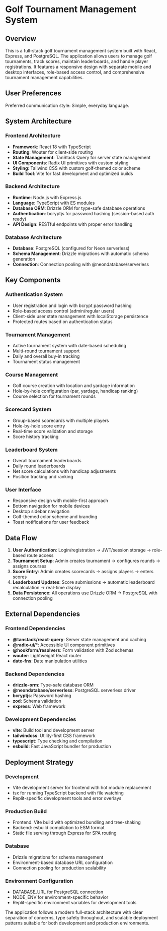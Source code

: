 # Golf Tournament Management System

## Overview

This is a full-stack golf tournament management system built with React, Express, and PostgreSQL. The application allows users to manage golf tournaments, track scores, maintain leaderboards, and handle player registrations. It features a responsive design with separate mobile and desktop interfaces, role-based access control, and comprehensive tournament management capabilities.

## User Preferences

Preferred communication style: Simple, everyday language.

## System Architecture

### Frontend Architecture
- **Framework**: React 18 with TypeScript
- **Routing**: Wouter for client-side routing
- **State Management**: TanStack Query for server state management
- **UI Components**: Radix UI primitives with custom styling
- **Styling**: Tailwind CSS with custom golf-themed color scheme
- **Build Tool**: Vite for fast development and optimized builds

### Backend Architecture
- **Runtime**: Node.js with Express.js
- **Language**: TypeScript with ES modules
- **Database ORM**: Drizzle ORM for type-safe database operations
- **Authentication**: bcryptjs for password hashing (session-based auth ready)
- **API Design**: RESTful endpoints with proper error handling

### Database Architecture
- **Database**: PostgreSQL (configured for Neon serverless)
- **Schema Management**: Drizzle migrations with automatic schema generation
- **Connection**: Connection pooling with @neondatabase/serverless

## Key Components

### Authentication System
- User registration and login with bcrypt password hashing
- Role-based access control (admin/regular users)
- Client-side user state management with localStorage persistence
- Protected routes based on authentication status

### Tournament Management
- Active tournament system with date-based scheduling
- Multi-round tournament support
- Daily and overall buy-in tracking
- Tournament status management

### Course Management
- Golf course creation with location and yardage information
- Hole-by-hole configuration (par, yardage, handicap ranking)
- Course selection for tournament rounds

### Scorecard System
- Group-based scorecards with multiple players
- Hole-by-hole score entry
- Real-time score validation and storage
- Score history tracking

### Leaderboard System
- Overall tournament leaderboards
- Daily round leaderboards
- Net score calculations with handicap adjustments
- Position tracking and ranking

### User Interface
- Responsive design with mobile-first approach
- Bottom navigation for mobile devices
- Desktop sidebar navigation
- Golf-themed color scheme and branding
- Toast notifications for user feedback

## Data Flow

1. **User Authentication**: Login/registration → JWT/session storage → role-based route access
2. **Tournament Setup**: Admin creates tournament → configures rounds → assigns courses
3. **Score Entry**: Admin creates scorecards → assigns players → enters scores
4. **Leaderboard Updates**: Score submissions → automatic leaderboard recalculation → real-time display
5. **Data Persistence**: All operations use Drizzle ORM → PostgreSQL with connection pooling

## External Dependencies

### Frontend Dependencies
- **@tanstack/react-query**: Server state management and caching
- **@radix-ui/***: Accessible UI component primitives
- **@hookform/resolvers**: Form validation with Zod schemas
- **wouter**: Lightweight React router
- **date-fns**: Date manipulation utilities

### Backend Dependencies
- **drizzle-orm**: Type-safe database ORM
- **@neondatabase/serverless**: PostgreSQL serverless driver
- **bcryptjs**: Password hashing
- **zod**: Schema validation
- **express**: Web framework

### Development Dependencies
- **vite**: Build tool and development server
- **tailwindcss**: Utility-first CSS framework
- **typescript**: Type checking and compilation
- **esbuild**: Fast JavaScript bundler for production

## Deployment Strategy

### Development
- Vite development server for frontend with hot module replacement
- tsx for running TypeScript backend with file watching
- Replit-specific development tools and error overlays

### Production Build
- Frontend: Vite build with optimized bundling and tree-shaking
- Backend: esbuild compilation to ESM format
- Static file serving through Express for SPA routing

### Database
- Drizzle migrations for schema management
- Environment-based database URL configuration
- Connection pooling for production scalability

### Environment Configuration
- DATABASE_URL for PostgreSQL connection
- NODE_ENV for environment-specific behavior
- Replit-specific environment variables for development tools

The application follows a modern full-stack architecture with clear separation of concerns, type safety throughout, and scalable deployment patterns suitable for both development and production environments.